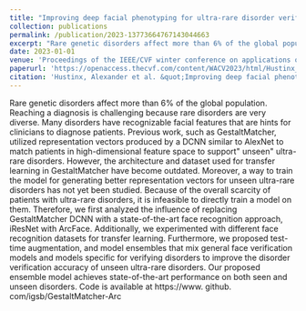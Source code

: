```yaml
---
title: "Improving deep facial phenotyping for ultra-rare disorder verification using model ensembles"
collection: publications
permalink: /publication/2023-13773664767143044663
excerpt: "Rare genetic disorders affect more than 6% of the global population. Reaching a diagnosis is challenging because rare disorders are very diverse. Many disorders have recognizable facial features that are hints for clinicians to diagnose patients. Previous work, such as GestaltMatcher, utilized representation vectors produced by a DCNN similar to AlexNet to match patients in high-dimensional feature space to support&quot; unseen&quot; ultra-rare disorders [...]"
date: 2023-01-01
venue: 'Proceedings of the IEEE/CVF winter conference on applications of computer vision'
paperurl: 'https://openaccess.thecvf.com/content/WACV2023/html/Hustinx_Improving_Deep_Facial_Phenotyping_for_Ultra-Rare_Disorder_Verification_Using_Model_WACV_2023_paper.html'
citation: 'Hustinx, Alexander et al. &quot;Improving deep facial phenotyping for ultra-rare disorder verification using model ensembles.&quot; Proceedings of the IEEE/CVF winter conference on applications of computer vision. 2023'
---
```

Rare genetic disorders affect more than 6% of the global population. Reaching a diagnosis is challenging because rare disorders are very diverse. Many disorders have recognizable facial features that are hints for clinicians to diagnose patients. Previous work, such as GestaltMatcher, utilized representation vectors produced by a DCNN similar to AlexNet to match patients in high-dimensional feature space to support&quot; unseen&quot; ultra-rare disorders. However, the architecture and dataset used for transfer learning in GestaltMatcher have become outdated. Moreover, a way to train the model for generating better representation vectors for unseen ultra-rare disorders has not yet been studied. Because of the overall scarcity of patients with ultra-rare disorders, it is infeasible to directly train a model on them. Therefore, we first analyzed the influence of replacing GestaltMatcher DCNN with a state-of-the-art face recognition approach, iResNet with ArcFace. Additionally, we experimented with different face recognition datasets for transfer learning. Furthermore, we proposed test-time augmentation, and model ensembles that mix general face verification models and models specific for verifying disorders to improve the disorder verification accuracy of unseen ultra-rare disorders. Our proposed ensemble model achieves state-of-the-art performance on both seen and unseen disorders. Code is available at https://www. github. com/igsb/GestaltMatcher-Arc
